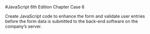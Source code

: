#JavaScript 6th Edition Chapter Case 6

Create JavaScript code to enhance the form and validate user entries before the form data is submitted to the back-end software on the company’s server.
